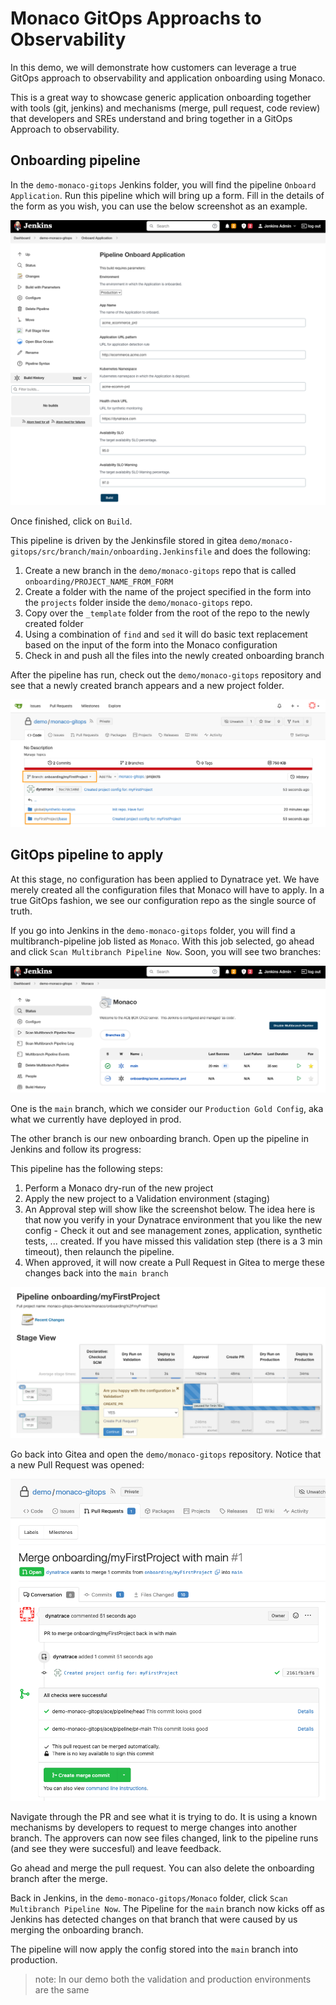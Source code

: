 # Monaco GitOps Approachs to Observability

In this demo, we will demonstrate how customers can leverage a true GitOps approach to observability and application onboarding using Monaco.

This is a great way to showcase generic application onboarding together with tools (git, jenkins) and mechanisms (merge, pull request, code review) that developers and SREs understand and bring together in a GitOps Approach to observability.

## Onboarding pipeline
In the `demo-monaco-gitops` Jenkins folder, you will find the pipeline `Onboard Application`.
Run this pipeline which will bring up a form.
Fill in the details of the form as you wish, you can use the below screenshot as an example.

![Monaco - Application Onboarding](assets/jenkins_onboarding_pipeline.png)

Once finished, click on `Build`.

This pipeline is driven by the Jenkinsfile stored in gitea `demo/monaco-gitops/src/branch/main/onboarding.Jenkinsfile` and does the following:

1. Create a new branch in the `demo/monaco-gitops` repo that is called `onboarding/PROJECT_NAME_FROM_FORM` 
2. Create a folder with the name of the project specified in the form into the `projects` folder inside the `demo/monaco-gitops` repo.
3. Copy over the `_template` folder from the root of the repo to the newly created folder
4. Using a combination of `find` and `sed` it will do basic text replacement based on the input of the form into the Monaco configuration
5. Check in and push all the files into the newly created onboarding branch

After the pipeline has run, check out the `demo/monaco-gitops` repository and see that a newly created branch appears and a new project folder.

![Gitea - Branch and Project created](assets/gitea_branch_project.png)

## GitOps pipeline to apply
At this stage, no configuration has been applied to Dynatrace yet. We have merely created all the configuration files that Monaco will have to apply. In a true GitOps fashion, we see our configuration repo as the single source of truth.

If you go into Jenkins in the `demo-monaco-gitops` folder, you will find a multibranch-pipeline job listed as `Monaco`. With this job selected, go ahead and click `Scan Multibranch Pipeline Now`. Soon, you will see two branches:

![Pipelines](assets/jenkins_ace_onboarding_pipeline.png)

One is the `main` branch, which we consider our `Production Gold Config`, aka what we currently have deployed in prod.

The other branch is our new onboarding branch. 
Open up the pipeline in Jenkins and follow its progress:

This pipeline has the following steps:

1. Perform a Monaco dry-run of the new project
2. Apply the new project to a Validation environment (staging)
3. An Approval step will show like the screenshot below. The idea here is that now you verify in your Dynatrace environment that you like the new config - Check it out and see management zones, application, synthetic tests, ... created. If you have missed this validation step (there is a 3 min timeout), then relaunch the pipeline.
4. When approved, it will now create a Pull Request in Gitea to merge these changes back into the `main branch`

![Onboarding pipeline progress](assets/jenkins_onboarding_progress.png)


Go back into Gitea and open the `demo/monaco-gitops` repository. Notice that a new Pull Request was opened:

![Pull Request](assets/gitea_pullrequest.png)

Navigate through the PR and see what it is trying to do. It is using a known mechanisms by developers to request to merge changes into another branch. The approvers can now see files changed, link to the pipeline runs (and see they were succesful) and leave feedback.

Go ahead and merge the pull request. You can also delete the onboarding branch after the merge.

Back in Jenkins, in the `demo-monaco-gitops/Monaco` folder, click `Scan Multibranch Pipeline Now`. The Pipeline for the `main` branch now kicks off as Jenkins has detected changes on that branch that were caused by us merging the onboarding branch.

The pipeline will now apply the config stored into the `main` branch into production.

>note: In our demo both the validation and production environments are the same
